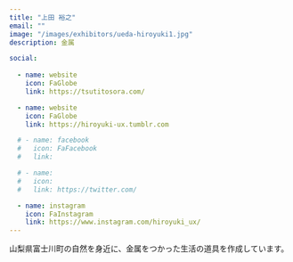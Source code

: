```yaml
---
title: "上田 裕之"
email: ""
image: "/images/exhibitors/ueda-hiroyuki1.jpg"
description: 金属

social:
  
  - name: website
    icon: FaGlobe
    link: https://tsutitosora.com/

  - name: website
    icon: FaGlobe
    link: https://hiroyuki-ux.tumblr.com

  # - name: facebook
  #   icon: FaFacebook
  #   link: 

  # - name: 
  #   icon: 
  #   link: https://twitter.com/

  - name: instagram
    icon: FaInstagram
    link: https://www.instagram.com/hiroyuki_ux/
---
```


山梨県富士川町の自然を身近に、金属をつかった生活の道具を作成しています。
